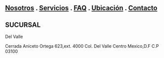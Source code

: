 ## [Nosotros](./nosotros.md) . [Servicios](./servicios.md) . [FAQ](FAQ.md) . [Ubicación](ubicacion.md) . [Contacto](./contacto.md)

## SUCURSAL

Del Valle

Cerrada Aniceto Ortega 623,ext. 4000
Col. Del Valle Centro Mexico,D.F
C.P 03100



